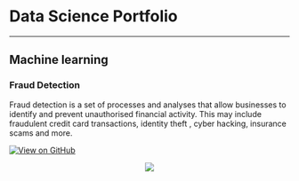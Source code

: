 # Data Science Portfolio

---

## Machine learning

### Fraud Detection

Fraud detection is a set of processes and analyses that allow businesses to identify and prevent unauthorised financial activity. This may include fraudulent credit card transactions, identity theft , cyber hacking, insurance scams and more.

[![View on GitHub](https://img.shields.io/badge/GitHub-View_on_GitHub-blue?logo=GitHub)](https://github.com/Sudar-shan/fraudDetection)

<center><img src="images/fraud.jpg"/></center>
